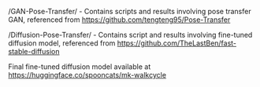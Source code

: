 /GAN-Pose-Transfer/ - Contains scripts and results involving pose transfer GAN, referenced from https://github.com/tengteng95/Pose-Transfer

/Diffusion-Pose-Transfer/ - Contains script and results involving fine-tuned diffusion model, referenced from https://github.com/TheLastBen/fast-stable-diffusion

Final fine-tuned diffusion model available at https://huggingface.co/spooncats/mk-walkcycle
